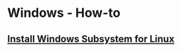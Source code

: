 # Windows - How-to

## [Install Windows Subsystem for Linux](./install-windows-subsystem-for-linux.md)

